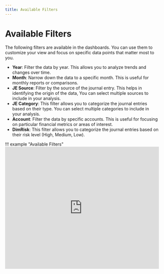 ```yaml
---
title: Available Filters
---
```


# **Available Filters**

The following filters are available in the dashboards. You can use them to customize your view and focus on specific data points that matter most to you.

- **Year**: Filter the data by year. This allows you to analyze trends and changes over time.
- **Month**: Narrow down the data to a specific month. This is useful for monthly reports or comparisons.
- **JE Source**: Filter by the source of the journal entry. This helps in identifying the origin of the data, You can select multiple sources to include in your analysis.
- **JE Category**: This filter allows you to categorize the journal entries based on their type. You can select multiple categories to include in your analysis.
- **Account**: Filter the data by specific accounts. This is useful for focusing on particular financial metrics or areas of interest.
- **DimRisk**: This filter allows you to categorize the journal entries based on their risk level (High, Medium, Low). 

!!! example "Available Filters"
    <iframe src="https://viewer.diagrams.net/?tags=%7B%7D&lightbox=1&highlight=0000ff&edit=_blank&layers=1&nav=1&title=Installation%20Guide.drawio&page-id=ZK18gXaPGBQEDDArkxiB&dark=auto#Uhttps%3A%2F%2Fdrive.google.com%2Fuc%3Fid%3D1LP6U6tDhud-D4lCmfg9O36HgN874N636%26export%3Ddownload" width="100%" height="400" style="border: none;"></iframe>